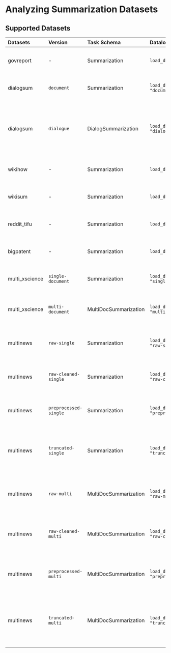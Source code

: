 # Analyzing Summarization Datasets


## Supported Datasets

|Datasets|Version|Task Schema|Dataloader|Comments
|:---    |:---        |:---       |:--- |:---  
govreport | -  | Summarization | ``` load_dataset("govreport") ``` | Current definition: text, summary |
dialogsum | `document`  | Summarization | ``` load_dataset("dialogsum", "document") ``` | Current definition: text, summary |
dialogsum | `dialogue`  | DialogSummarization | ``` load_dataset("dialogsum", "dialogue") ``` | Current definition: dialogue: `{"speaker": List[str], "text": List[str]}`, summary: `List[str]` |
wikihow | -  | Summarization | ``` load_dataset("wikihow") ``` | Current definition: text, summary |
wikisum | -  | Summarization | ``` load_dataset("wikisum") ``` | Current definition: text, summary |
reddit_tifu | -  | Summarization | ``` load_dataset("reddit_tifu") ``` | Current definition: text, summary |
bigpatent | -  | Summarization | ``` load_dataset("bigpatent") ``` | Current definition: text, summary |
multi_xscience | `single-document`  | Summarization | ``` load_dataset("multi_xsience", "single-document") ``` | Current definition: text, summary |
multi_xscience | `multi-document`  | MultiDocSummarization | ``` load_dataset("multi_xsience", "multi-document") ``` | Current definition: texts: `List[str]`, summary: `str`|
multinews | `raw-single`  | Summarization | ``` load_dataset("multinews", "raw-single") ``` | raw data, Current definition: text, summary |
multinews | `raw-cleaned-single`  | Summarization | ``` load_dataset("multinews", "raw-cleaned-single") ``` | cleaned raw data, Current definition: text, summary |
multinews | `preprocessed-single`  | Summarization | ``` load_dataset("multinews", "preprocessed-single") ``` | preprocessed data, Current definition: text, summary |
multinews | `truncated-single`  | Summarization | ``` load_dataset("multinews", "truncated-single") ``` | preprocessed and truncated data, Current definition: text, summary |
multinews | `raw-multi`  | MultiDocSummarization | ``` load_dataset("multinews", "raw-multi") ``` | raw data, Current definition: texts: `List[str]`, summary: `str` |
multinews | `raw-cleaned-multi`  | MultiDocSummarization | ``` load_dataset("multinews", "raw-cleaned-multi") ``` | cleaned raw data, Current definition: texts: `List[str]`, summary: `str` |
multinews | `preprocessed-multi`  | MultiDocSummarization | ``` load_dataset("multinews", "preprocessed-multi") ``` | preprocessed data, Current definition: texts: `List[str]`, summary: `str` |
multinews | `truncated-multi`  | MultiDocSummarization | ``` load_dataset("multinews", "truncated-multi") ``` | preprocessed and truncated data, Current definition: texts: `List[str]`, summary: `str` |



